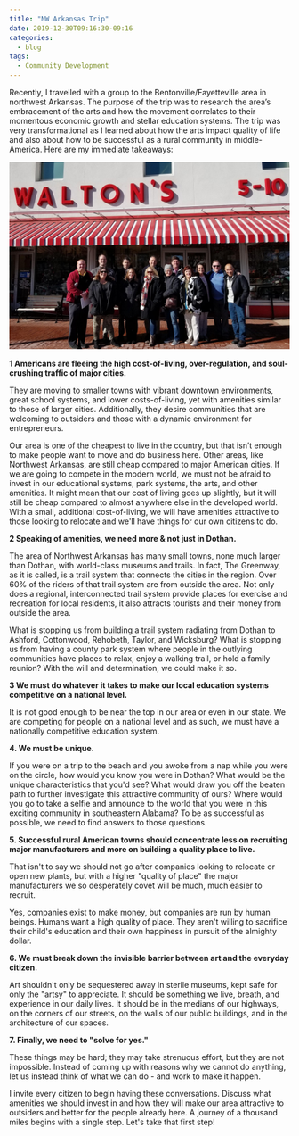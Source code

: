 ```yaml
---
title: "NW Arkansas Trip"
date: 2019-12-30T09:16:30-09:16
categories:
  - blog
tags:
  - Community Development
---
```

Recently, I travelled with a group to the Bentonville/Fayetteville area in northwest Arkansas. The purpose of the trip was to research the area’s embracement of the arts and how the movement correlates to their momentous economic growth and stellar education systems. The trip was very transformational as I learned about how the arts impact quality of life and also about how to be successful as a rural community in middle-America. Here are my immediate takeaways:

![Dothan Area Leaders in Bentonville, AK. Outside of Same Waltons 5-10 Store][grouppic]

**1 Americans are fleeing the high cost-of-living, over-regulation, and soul-crushing traffic of major cities.**

They are moving to smaller towns with vibrant downtown environments, great school systems, and lower costs-of-living, yet with amenities similar to those of larger cities. Additionally, they desire communities that are welcoming to outsiders and those with a dynamic environment for entrepreneurs.

Our area is one of the cheapest to live in the country, but that isn’t enough to make people want to move and do business here. Other areas, like Northwest Arkansas, are still cheap compared to major American cities. If we are going to compete in the modern world, we must not be afraid to invest in our educational systems, park systems, the arts, and other amenities. It might mean that our cost of living goes up slightly, but it will still be cheap compared to almost anywhere else in the developed world. With a small, additional cost-of-living, we will have amenities attractive to those looking to relocate and we'll have things for our own citizens to do.

**2 Speaking of amenities, we need more & not just in Dothan.**

The area of Northwest Arkansas has many small towns, none much larger than Dothan, with world-class museums and trails. In fact, The Greenway, as it is called, is a trail system that connects the cities in the region. Over 60% of the riders of that trail system are from outside the area. Not only does a regional, interconnected trail system provide places for exercise and recreation for local residents, it also attracts tourists and their money from outside the area.

What is stopping us from building a trail system radiating from Dothan to Ashford, Cottonwood, Rehobeth, Taylor, and Wicksburg? What is stopping us from having a county park system where people in the outlying communities have places to relax, enjoy a walking trail, or hold a family reunion? With the will and determination, we could make it so.

**3 We must do whatever it takes to make our local education systems competitive on a national level.**

It is not good enough to be near the top in our area or even in our state. We are competing for people on a national level and as such, we must have a nationally competitive education system.

**4. We must be unique.**

If you were on a trip to the beach and you awoke from a nap while you were on the circle, how would you know you were in Dothan? What would be the unique characteristics that you'd see? What would draw you off the beaten path to further investigate this attractive community of ours? Where would you go to take a selfie and announce to the world that you were in this exciting community in southeastern Alabama? To be as successful as possible, we need to find answers to those questions.

**5. Successful rural American towns should concentrate less on recruiting major manufacturers and more on building a quality place to live.**

That isn't to say we should not go after companies looking to relocate or open new plants, but with a higher "quality of place" the major manufacturers we so desperately covet will be much, much easier to recruit. 

Yes, companies exist to make money, but companies are run by human beings. Humans want a high quality of place. They aren't willing to sacrifice their child's education and their own happiness in pursuit of the almighty dollar.

**6. We must break down the invisible barrier between art and the everyday citizen.**

Art shouldn't only be sequestered away in sterile museums, kept safe for only the "artsy" to appreciate. It should be something we live, breath, and experience in our daily lives. It should be in the medians of our highways, on the corners of our streets, on the walls of our public buildings, and in the architecture of our spaces.

**7. Finally, we need to "solve for yes."**

These things may be hard; they may take strenuous effort, but they are not impossible. Instead of coming up with reasons why we cannot do anything, let us instead think of what we can do - and work to make it happen.

I invite every citizen to begin having these conversations. Discuss what amenities we should invest in and how they will make our area attractive to outsiders and better for the people already here. A journey of a thousand miles begins with a single step. Let's take that first step!

[grouppic]: /assets/images/arkansa-group-shot.jpg
